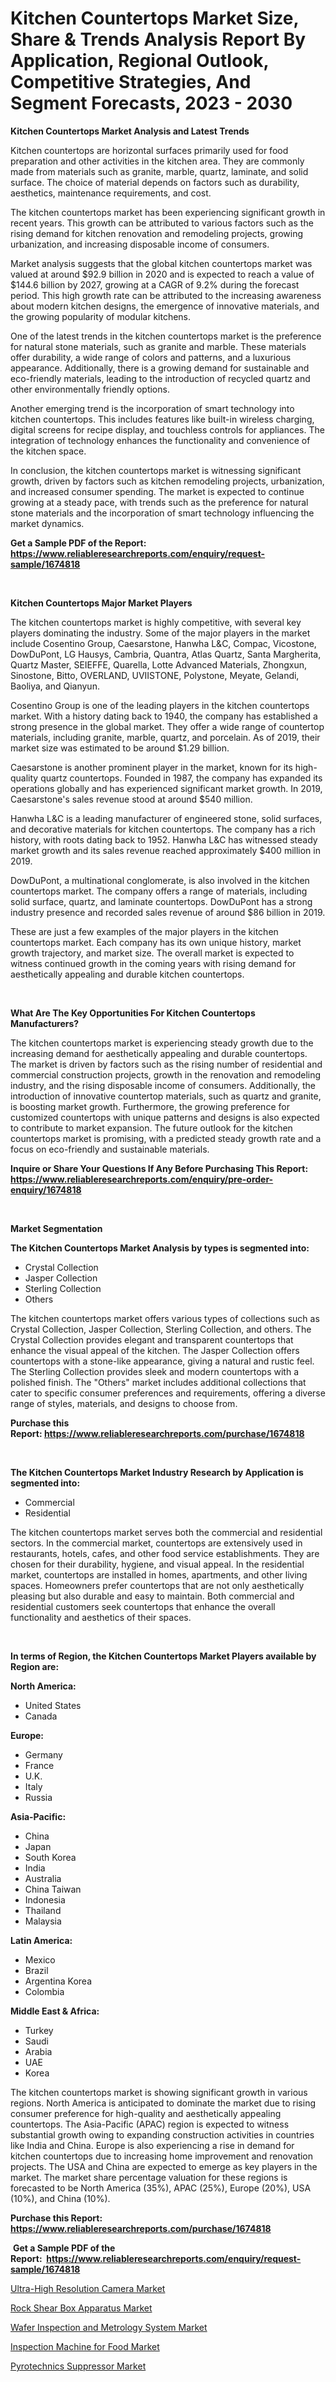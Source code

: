 <p><h1>Kitchen Countertops Market Size, Share & Trends Analysis Report By Application, Regional Outlook, Competitive Strategies, And Segment Forecasts, 2023 - 2030</h1></p><p><strong>Kitchen Countertops Market Analysis and Latest Trends</strong></p>
<p><p>Kitchen countertops are horizontal surfaces primarily used for food preparation and other activities in the kitchen area. They are commonly made from materials such as granite, marble, quartz, laminate, and solid surface. The choice of material depends on factors such as durability, aesthetics, maintenance requirements, and cost.</p><p>The kitchen countertops market has been experiencing significant growth in recent years. This growth can be attributed to various factors such as the rising demand for kitchen renovation and remodeling projects, growing urbanization, and increasing disposable income of consumers.</p><p>Market analysis suggests that the global kitchen countertops market was valued at around $92.9 billion in 2020 and is expected to reach a value of $144.6 billion by 2027, growing at a CAGR of 9.2% during the forecast period. This high growth rate can be attributed to the increasing awareness about modern kitchen designs, the emergence of innovative materials, and the growing popularity of modular kitchens.</p><p>One of the latest trends in the kitchen countertops market is the preference for natural stone materials, such as granite and marble. These materials offer durability, a wide range of colors and patterns, and a luxurious appearance. Additionally, there is a growing demand for sustainable and eco-friendly materials, leading to the introduction of recycled quartz and other environmentally friendly options.</p><p>Another emerging trend is the incorporation of smart technology into kitchen countertops. This includes features like built-in wireless charging, digital screens for recipe display, and touchless controls for appliances. The integration of technology enhances the functionality and convenience of the kitchen space.</p><p>In conclusion, the kitchen countertops market is witnessing significant growth, driven by factors such as kitchen remodeling projects, urbanization, and increased consumer spending. The market is expected to continue growing at a steady pace, with trends such as the preference for natural stone materials and the incorporation of smart technology influencing the market dynamics.</p></p>
<p><strong>Get a Sample PDF of the Report:&nbsp; <a href="https://www.reliableresearchreports.com/enquiry/request-sample/1674818">https://www.reliableresearchreports.com/enquiry/request-sample/1674818</a></strong></p>
<p>&nbsp;</p>
<p><strong>Kitchen Countertops Major Market Players</strong></p>
<p><p>The kitchen countertops market is highly competitive, with several key players dominating the industry. Some of the major players in the market include Cosentino Group, Caesarstone, Hanwha L&C, Compac, Vicostone, DowDuPont, LG Hausys, Cambria, Quantra, Atlas Quartz, Santa Margherita, Quartz Master, SEIEFFE, Quarella, Lotte Advanced Materials, Zhongxun, Sinostone, Bitto, OVERLAND, UVIISTONE, Polystone, Meyate, Gelandi, Baoliya, and Qianyun.</p><p>Cosentino Group is one of the leading players in the kitchen countertops market. With a history dating back to 1940, the company has established a strong presence in the global market. They offer a wide range of countertop materials, including granite, marble, quartz, and porcelain. As of 2019, their market size was estimated to be around $1.29 billion.</p><p>Caesarstone is another prominent player in the market, known for its high-quality quartz countertops. Founded in 1987, the company has expanded its operations globally and has experienced significant market growth. In 2019, Caesarstone's sales revenue stood at around $540 million.</p><p>Hanwha L&C is a leading manufacturer of engineered stone, solid surfaces, and decorative materials for kitchen countertops. The company has a rich history, with roots dating back to 1952. Hanwha L&C has witnessed steady market growth and its sales revenue reached approximately $400 million in 2019.</p><p>DowDuPont, a multinational conglomerate, is also involved in the kitchen countertops market. The company offers a range of materials, including solid surface, quartz, and laminate countertops. DowDuPont has a strong industry presence and recorded sales revenue of around $86 billion in 2019.</p><p>These are just a few examples of the major players in the kitchen countertops market. Each company has its own unique history, market growth trajectory, and market size. The overall market is expected to witness continued growth in the coming years with rising demand for aesthetically appealing and durable kitchen countertops.</p></p>
<p>&nbsp;</p>
<p><strong>What Are The Key Opportunities For Kitchen Countertops Manufacturers?</strong></p>
<p><p>The kitchen countertops market is experiencing steady growth due to the increasing demand for aesthetically appealing and durable countertops. The market is driven by factors such as the rising number of residential and commercial construction projects, growth in the renovation and remodeling industry, and the rising disposable income of consumers. Additionally, the introduction of innovative countertop materials, such as quartz and granite, is boosting market growth. Furthermore, the growing preference for customized countertops with unique patterns and designs is also expected to contribute to market expansion. The future outlook for the kitchen countertops market is promising, with a predicted steady growth rate and a focus on eco-friendly and sustainable materials.</p></p>
<p><strong>Inquire or Share Your Questions If Any Before Purchasing This Report: <a href="https://www.reliableresearchreports.com/enquiry/pre-order-enquiry/1674818">https://www.reliableresearchreports.com/enquiry/pre-order-enquiry/1674818</a></strong></p>
<p>&nbsp;</p>
<p><strong>Market Segmentation</strong></p>
<p><strong>The Kitchen Countertops Market Analysis by types is segmented into:</strong></p>
<p><ul><li>Crystal Collection</li><li>Jasper Collection</li><li>Sterling Collection</li><li>Others</li></ul></p>
<p><p>The kitchen countertops market offers various types of collections such as Crystal Collection, Jasper Collection, Sterling Collection, and others. The Crystal Collection provides elegant and transparent countertops that enhance the visual appeal of the kitchen. The Jasper Collection offers countertops with a stone-like appearance, giving a natural and rustic feel. The Sterling Collection provides sleek and modern countertops with a polished finish. The "Others" market includes additional collections that cater to specific consumer preferences and requirements, offering a diverse range of styles, materials, and designs to choose from.</p></p>
<p><strong>Purchase this Report:&nbsp;<a href="https://www.reliableresearchreports.com/purchase/1674818">https://www.reliableresearchreports.com/purchase/1674818</a></strong></p>
<p>&nbsp;</p>
<p><strong>The Kitchen Countertops Market Industry Research by Application is segmented into:</strong></p>
<p><ul><li>Commercial</li><li>Residential</li></ul></p>
<p><p>The kitchen countertops market serves both the commercial and residential sectors. In the commercial market, countertops are extensively used in restaurants, hotels, cafes, and other food service establishments. They are chosen for their durability, hygiene, and visual appeal. In the residential market, countertops are installed in homes, apartments, and other living spaces. Homeowners prefer countertops that are not only aesthetically pleasing but also durable and easy to maintain. Both commercial and residential customers seek countertops that enhance the overall functionality and aesthetics of their spaces.</p></p>
<p>&nbsp;</p>
<p><strong>In terms of Region, the Kitchen Countertops Market Players available by Region are:</strong></p>
<p>
    <p> <strong> North America: </strong>
        <ul>
            <li>United States</li>
            <li>Canada</li>
        </ul>
        </p> 
    <p> <strong> Europe: </strong>
        <ul>
            <li>Germany</li>
            <li>France</li>
            <li>U.K.</li>
            <li>Italy</li>
            <li>Russia</li>
        </ul>
        </p> 
    <p> <strong> Asia-Pacific: </strong>
        <ul>
            <li>China</li>
            <li>Japan</li>
            <li>South Korea</li>
            <li>India</li>
            <li>Australia</li>
            <li>China Taiwan</li>
            <li>Indonesia</li>
            <li>Thailand</li>
            <li>Malaysia</li>
        </ul>
        </p> 
    <p> <strong> Latin America: </strong>
        <ul>
            <li>Mexico</li>
            <li>Brazil</li>
            <li>Argentina Korea</li>
            <li>Colombia</li>
        </ul>
        </p> 
    <p> <strong> Middle East & Africa: </strong>
        <ul>
            <li>Turkey</li>
            <li>Saudi</li>
            <li>Arabia</li>
            <li>UAE</li>
            <li>Korea</li>
        </ul>
    </p>
    </p>
<p><p>The kitchen countertops market is showing significant growth in various regions. North America is anticipated to dominate the market due to rising consumer preference for high-quality and aesthetically appealing countertops. The Asia-Pacific (APAC) region is expected to witness substantial growth owing to expanding construction activities in countries like India and China. Europe is also experiencing a rise in demand for kitchen countertops due to increasing home improvement and renovation projects. The USA and China are expected to emerge as key players in the market. The market share percentage valuation for these regions is forecasted to be North America (35%), APAC (25%), Europe (20%), USA (10%), and China (10%).</p></p>
<p><strong>Purchase this Report: <a href="https://www.reliableresearchreports.com/purchase/1674818">https://www.reliableresearchreports.com/purchase/1674818</a></strong></p>
<p>&nbsp;<strong>Get a Sample PDF of the Report:&nbsp;&nbsp;<a href="https://www.reliableresearchreports.com/enquiry/request-sample/1674818">https://www.reliableresearchreports.com/enquiry/request-sample/1674818</a></strong></p>
<p><strong></strong></p>
<p><p><a href="https://medium.com/@besaosmani1903/ultra-high-resolution-camera-market-size-cagr-trends-2024-2030-d370ed5a6f80">Ultra-High Resolution Camera Market</a></p><p><a href="https://medium.com/@santosh735584/rock-shear-box-apparatus-market-size-cagr-trends-2024-2030-29c58b655d78">Rock Shear Box Apparatus Market</a></p><p><a href="https://medium.com/@reportprime04/wafer-inspection-and-metrology-system-market-the-key-to-successful-business-strategy-forecast-till-faeef9a4926c">Wafer Inspection and Metrology System Market</a></p><p><a href="https://medium.com/@reportprime01/inspection-machine-for-food-market-research-report-its-history-and-forecast-2023-to-2030-f1a9c7fa533d">Inspection Machine for Food Market</a></p><p><a href="https://medium.com/@ridhantakke90/pyrotechnics-suppressor-market-analysis-its-cagr-market-segmentation-and-global-industry-overview-d1872ea982d6">Pyrotechnics Suppressor Market</a></p></p>